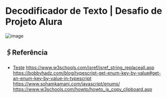 
# Decodificador de Texto | Desafio de Projeto Alura



![image]()

## 🖇Referência

 - [Teste]()
 https://www.w3schools.com/jsref/jsref_string_replaceall.asp
 https://bobbyhadz.com/blog/typescript-get-enum-key-by-value#get-an-enum-key-by-value-in-typescript
 https://www.sohamkamani.com/javascript/enums/
 https://www.w3schools.com/howto/howto_js_copy_clipboard.asp